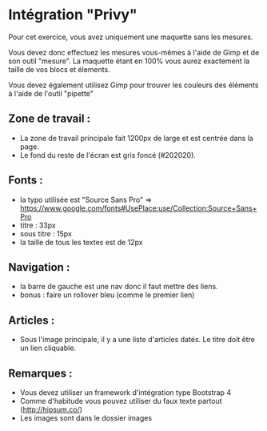 # Intégration "Privy"

Pour cet exercice, vous avez uniquement une maquette sans les mesures.

Vous devez donc effectuez les mesures vous-mêmes à l'aide de Gimp et de son outil "mesure". La maquette étant en 100% vous aurez exactement la taille de vos blocs et élements.

Vous devez également utilisez Gimp pour trouver les couleurs des éléments à l'aide de l'outil "pipette"

## Zone de travail :
- La zone de travail principale fait 1200px de large et est centrée dans la page.
- Le fond du reste de l'écran est gris foncé (#202020).

## Fonts :
- la typo utilisée est "Source Sans Pro" => https://www.google.com/fonts#UsePlace:use/Collection:Source+Sans+Pro
- titre : 33px
- sous titre : 15px
- la taille de tous les textes est de 12px 

## Navigation :
- la barre de gauche est une nav donc il faut mettre des liens. 
- bonus : faire un rollover bleu (comme le premier lien)

## Articles :
- Sous l'image principale, il y a une liste d'articles datés. Le titre doit être un lien cliquable.

## Remarques :
- Vous devez utiliser un framework d'intégration type Bootstrap 4
- Comme d'habitude vous pouvez utiliser du faux texte partout (http://hipsum.co/)
- Les images sont dans le dossier images
